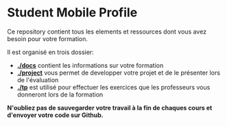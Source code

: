 # Student Mobile Profile

Ce repository contient tous les elements et ressources dont vous avez besoin pour votre formation. 

Il est organisé en trois dossier:

- **[./docs](./docs)** contient les informations sur votre formation
- **[./project](./project)** vous permet de developper votre projet et de le présenter lors de l'évaluation
- **[./tp](./tp)** est utilisé pour effectuer les exercices que les professeurs vous donneront lors de la formation

**N'oubliez pas de sauvegarder votre travail à la fin de chaques cours et d'envoyer votre code sur Github.**
